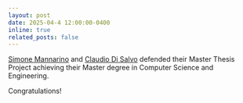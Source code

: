 ```yaml
---
layout: post
date: 2025-04-4 12:00:00-0400
inline: true
related_posts: false
---
```


[Simone Mannarino](https://github.com/ironmanna) and [Claudio Di Salvo](https://github.com/Claxl) defended their Master Thesis Project achieving their Master degree in Computer Science and Engineering.

Congratulations!
